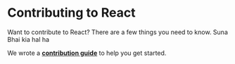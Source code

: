 # Contributing to React

Want to contribute to React? There are a few things you need to know.
Suna Bhai kia hal ha

We wrote a **[contribution guide](https://reactjs.org/docs/how-to-contribute.html)** to help you get started.

